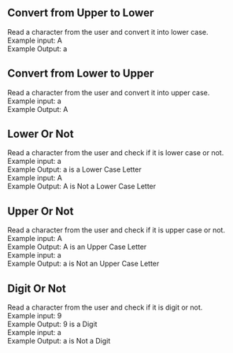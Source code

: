 ## Convert from Upper to Lower

Read a character from the user and convert it into lower case.
<br> Example input: A
<br> Example Output: a

## Convert from Lower to Upper

Read a character from the user and convert it into upper case.
<br> Example input: a
<br> Example Output: A

## Lower Or Not

Read a character from the user and check if it is lower case or not.
<br> Example input: a
<br> Example Output: a is a Lower Case Letter
<br> Example input: A
<br> Example Output: A is Not a Lower Case Letter

## Upper Or Not

Read a character from the user and check if it is upper case or not.
<br> Example input: A
<br> Example Output: A is an Upper Case Letter
<br> Example input: a
<br> Example Output: a is Not an Upper Case Letter

## Digit Or Not

Read a character from the user and check if it is digit or not.
<br> Example input: 9
<br> Example Output: 9 is a Digit
<br> Example input: a
<br> Example Output: a is Not a Digit
